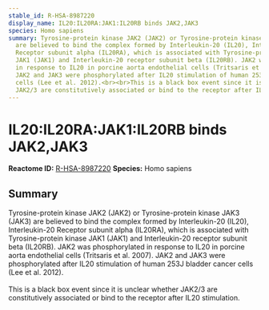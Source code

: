 ```yaml
---
stable_id: R-HSA-8987220
display_name: IL20:IL20RA:JAK1:IL20RB binds JAK2,JAK3
species: Homo sapiens
summary: Tyrosine-protein kinase JAK2 (JAK2) or Tyrosine-protein kinase JAK3 (JAK3)
  are believed to bind the complex formed by Interleukin-20 (IL20), Interleukin-20
  Receptor subunit alpha (IL20RA), which is associated with Tyrosine-protein kinase
  JAK1 (JAK1) and Interleukin-20 receptor subunit beta (IL20RB). JAK2 was phosphorylated
  in response to IL20 in porcine aorta endothelial cells (Tritsaris et al. 2007).
  JAK2 and JAK3 were phosphorylated after IL20 stimulation of human 253J bladder cancer
  cells (Lee et al. 2012).<br><br>This is a black box event since it is unclear whether
  JAK2/3 are constitutively associated or bind to the receptor after IL20 stimulation.
---
```


# IL20:IL20RA:JAK1:IL20RB binds JAK2,JAK3
**Reactome ID:** [R-HSA-8987220](https://reactome.org/content/detail/R-HSA-8987220)
**Species:** Homo sapiens

## Summary

Tyrosine-protein kinase JAK2 (JAK2) or Tyrosine-protein kinase JAK3 (JAK3) are believed to bind the complex formed by Interleukin-20 (IL20), Interleukin-20 Receptor subunit alpha (IL20RA), which is associated with Tyrosine-protein kinase JAK1 (JAK1) and Interleukin-20 receptor subunit beta (IL20RB). JAK2 was phosphorylated in response to IL20 in porcine aorta endothelial cells (Tritsaris et al. 2007). JAK2 and JAK3 were phosphorylated after IL20 stimulation of human 253J bladder cancer cells (Lee et al. 2012).<br><br>This is a black box event since it is unclear whether JAK2/3 are constitutively associated or bind to the receptor after IL20 stimulation.
